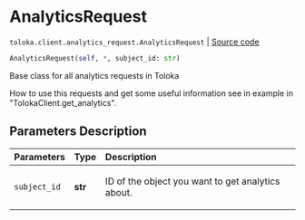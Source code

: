 # AnalyticsRequest
`toloka.client.analytics_request.AnalyticsRequest` | [Source code](https://github.com/Toloka/toloka-kit/blob/v0.1.24/src/client/analytics_request.py#L24)

```python
AnalyticsRequest(self, *, subject_id: str)
```

Base class for all analytics requests in Toloka


How to use this requests and get some useful information see in example in "TolokaClient.get_analytics".

## Parameters Description

| Parameters | Type | Description |
| :----------| :----| :-----------|
`subject_id`|**str**|<p>ID of the object you want to get analytics about.</p>
